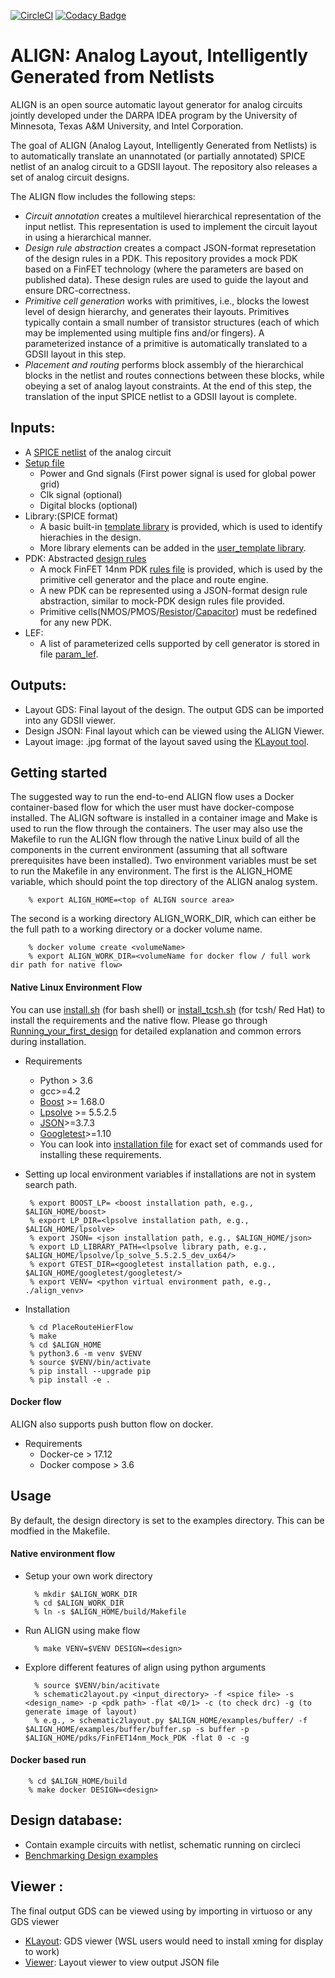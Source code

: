[![CircleCI](https://circleci.com/gh/ALIGN-analoglayout/ALIGN-public.svg?style=svg)](https://circleci.com/gh/ALIGN-analoglayout/ALIGN-public)
[![Codacy Badge](https://api.codacy.com/project/badge/Grade/2aeb84c0f14949909bcd342b19721d01)](https://app.codacy.com/app/ALIGN-analoglayout/ALIGN-public?utm_source=github.com&utm_medium=referral&utm_content=ALIGN-analoglayout/ALIGN-public&utm_campaign=Badge_Grade_Settings)

# ALIGN: Analog Layout, Intelligently Generated from Netlists
ALIGN is an open source automatic layout generator for analog circuits jointly developed under the DARPA IDEA program by the University of Minnesota, Texas A&M University, and Intel Corporation. 

The goal of ALIGN (Analog Layout, Intelligently Generated from Netlists) is to automatically translate an unannotated (or partially annotated) SPICE netlist of an analog circuit to a GDSII layout. The repository also releases a set of analog circuit designs. 

The ALIGN flow includes the following steps:
* _Circuit annotation_ creates a multilevel hierarchical representation of the input netlist. This representation is used to implement the circuit layout in using a hierarchical manner. 
* _Design rule abstraction_ creates a compact JSON-format represetation of the design rules in a PDK. This repository provides a mock PDK based on a FinFET technology (where the parameters are based on published data). These design rules are used to guide the layout and ensure DRC-correctness.
* _Primitive cell generation_ works with primitives, i.e., blocks the lowest level of design hierarchy, and generates their layouts. Primitives typically contain a small number of transistor structures (each of which may be implemented using multiple fins and/or fingers). A parameterized instance of a primitive is automatically translated to a GDSII layout in this step.
* _Placement and routing_ performs block assembly of the hierarchical blocks in the netlist and routes connections between these blocks, while obeying a set of analog layout constraints. At the end of this step, the translation of the input SPICE netlist to a GDSII layout is complete. 

## Inputs:
 * A [SPICE netlist](examples/telescopic_ota/telescopic_ota.sp) of the analog circuit
 * [Setup file](examples/telescopic_ota/telescopic_ota.setup)
    - Power and Gnd signals (First power signal is used for global power grid)
    - Clk signal (optional)
    - Digital blocks (optional)
 * Library:(SPICE format)
    - A basic built-in [template library](align/config/basic_template.sp) is provided, which is used to identify hierachies in the design.
    - More library elements can be added in the [user_template library](align/config/user_template.sp).
 * PDK: Abstracted [design rules](pdks/FinFET14nm_Mock_PDK)
    - A mock FinFET 14nm PDK [rules file](pdks/FinFET14nm_Mock_PDK/layers.json) is provided, which is used by the primitive cell generator and the place and route engine.
    - A new PDK can be represented using a JSON-format design rule abstraction, similar to mock-PDK design rules file provided.
    - Primitive cells(NMOS/PMOS/[Resistor](pdks/FinFET14nm_Mock_PDK/fabric_Res.py)/[Capacitor](pdks/FinFET14nm_Mock_PDK/fabric_Cap.py)) must be redefined for any new PDK.
 * LEF:
    - A list of parameterized cells supported by cell generator is stored in file [param_lef](align/config/param_lef).
## Outputs:
 * Layout GDS: Final layout of the design. The output GDS can be imported into any GDSII viewer.
 * Design JSON: Final layout which can be viewed using the ALIGN Viewer.
 * Layout image: .jpg format of the layout saved using the [KLayout tool](https://github.com/KLayout/klayout).

## Getting started
The suggested way to run the end-to-end ALIGN flow uses a Docker container-based flow for which the user must have docker-compose installed. The ALIGN software is installed in a container image and Make is used to run the flow through the containers. The user may also use the Makefile to run the ALIGN flow through the native Linux build of all the components in the current environment (assuming that all software prerequisites have been installed).
Two environment variables must be set to run the Makefile in any environment. The first is the ALIGN\_HOME variable, which should point the top directory of the ALIGN analog system.

	    % export ALIGN_HOME=<top of ALIGN source area>

The second is a working directory ALIGN\_WORK\_DIR, which can either be the full path to a working directory or a docker volume name.  

        % docker volume create <volumeName>
        % export ALIGN_WORK_DIR=<volumeName for docker flow / full work dir path for native flow>

#### Native Linux Environment Flow
You can use [install.sh](install.sh) (for bash shell) or [install_tcsh.sh](install_tcsh.sh) (for tcsh/ Red Hat) to install the requirements and the native flow. Please go through [Running_your_first_design](docs/Running_your_first_design.pdf) for detailed explanation and common errors during installation.
 * Requirements
    - Python > 3.6
    - gcc>=4.2
    - [Boost]( https://github.com/boostorg/boost.git) >= 1.68.0
    - [Lpsolve](https://sourceforge.net/projects/lpsolve/files/lpsolve/5.5.2.5/lp_solve_5.5.2.5_source.tar.gz/download) >= 5.5.2.5
    - [JSON]( https://github.com/nlohmann/json.git)>=3.7.3
    - [Googletest]( https://github.com/google/googletest)>=1.10
    - You can look into [installation file](install.sh) for exact set of commands used for installing these requirements.

 * Setting up local environment variables if installations are not in system search path.

        % export BOOST_LP= <boost installation path, e.g., $ALIGN_HOME/boost>
        % export LP_DIR=<lpsolve installation path, e.g., $ALIGN_HOME/lpsolve>
        % export JSON= <json installation path, e.g., $ALIGN_HOME/json>
        % export LD_LIBRARY_PATH=<lpsolve library path, e.g., $ALIGN_HOME/lpsolve/lp_solve_5.5.2.5_dev_ux64/>
        % export GTEST_DIR=<googletest installation path, e.g., $ALIGN_HOME/googletest/googletest/>
        % export VENV= <python virtual environment path, e.g., ./align_venv>
 * Installation

        % cd PlaceRouteHierFlow
        % make
        % cd $ALIGN_HOME
        % python3.6 -m venv $VENV 
        % source $VENV/bin/activate 
        % pip install --upgrade pip
        % pip install -e .

#### Docker flow
ALIGN also supports push button flow on docker.
 * Requirements
    - Docker-ce > 17.12
    - Docker compose > 3.6

## Usage
By default, the design directory is set to the examples directory. This can be modfied in the Makefile.
#### Native environment flow
* Setup your own work directory

        % mkdir $ALIGN_WORK_DIR
        % cd $ALIGN_WORK_DIR
        % ln -s $ALIGN_HOME/build/Makefile
        
* Run ALIGN using make flow

        % make VENV=$VENV DESIGN=<design>

* Explore different features of align using python arguments 

        % source $VENV/bin/acitivate
        % schematic2layout.py <input_directory> -f <spice file> -s <design_name> -p <pdk path> -flat <0/1> -c (to check drc) -g (to generate image of layout)
        % e.g., > schematic2layout.py $ALIGN_HOME/examples/buffer/ -f $ALIGN_HOME/examples/buffer/buffer.sp -s buffer -p $ALIGN_HOME/pdks/FinFET14nm_Mock_PDK -flat 0 -c -g

#### Docker based run

        % cd $ALIGN_HOME/build
        % make docker DESIGN=<design>
    
## Design database:
* Contain example circuits with netlist, schematic running on circleci
* [Benchmarking Design examples](CircuitsDatabase) 
 
## Viewer :
The final output GDS can be viewed using by importing in virtuoso or any GDS viewer
* [KLayout](https://github.com/KLayout/klayout): GDS viewer (WSL users would need to install xming for display to work)
* [Viewer](Viewer): Layout viewer to view output JSON file

